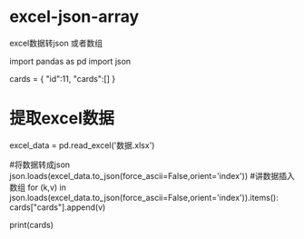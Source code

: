 # excel-json-array
excel数据转json 或者数组

import pandas as pd
import json

cards = {
    "id":11,
    "cards":[]
}
# 提取excel数据 
excel_data = pd.read_excel('数据.xlsx')

#将数据转成json json.loads(excel_data.to_json(force_ascii=False,orient='index'))
#讲数据插入数组
for (k,v) in json.loads(excel_data.to_json(force_ascii=False,orient='index')).items():
    cards["cards"].append(v)

print(cards)
